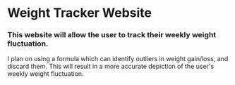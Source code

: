<h1>Weight Tracker Website</h1>

<h3>This website will allow the user to track their weekly weight fluctuation.</h3>

<p>I plan on using a formula which can identify outliers in weight gain/loss, and discard them. This will result in a more accurate depiction of the user's weekly weight fluctuation.</p>
